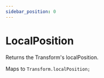 ```yaml
---
sidebar_position: 0
---
```


# LocalPosition

Returns the Transform's localPosition.

Maps to `Transform.localPosition;`